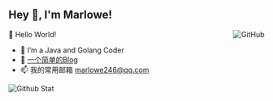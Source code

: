 ## Hey 👋, I'm Marlowe!


<a href="https://github.com/xmmarlowe"><img align="right" alt="GitHub" src="https://img.shields.io/badge/dynamic/json?logo=github&label=GitHub+Followers&labelColor=282c34&color=181717&query=%24.data.totalSubs&url=https%3A%2F%2Fapi.spencerwoo.com%2Fsubstats%2F%3Fsource%3Dgithub%26queryKey%3DXMMarlowe&longCache=true"/></a>

🌱 Hello World!
- 🤔 I’m a Java and Golang Coder
- 📝 [一个简单的Blog](https://xmmarlowe.github.io/)
- 📫 我的常用邮箱 marlowe246@qq.com

![Github Stat](https://github-readme-stats.vercel.app/api?username=xmmarlowe&show_icons=true&theme=tokyonight&hide=contribs,prs)

